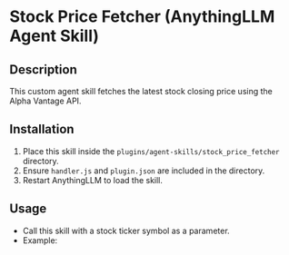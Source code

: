 # Stock Price Fetcher (AnythingLLM Agent Skill)

## Description
This custom agent skill fetches the latest stock closing price using the Alpha Vantage API.

## Installation
1. Place this skill inside the `plugins/agent-skills/stock_price_fetcher` directory.
2. Ensure `handler.js` and `plugin.json` are included in the directory.
3. Restart AnythingLLM to load the skill.

## Usage
- Call this skill with a stock ticker symbol as a parameter.
- Example:
